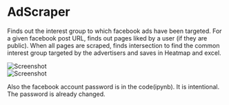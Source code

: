 # AdScraper
Finds out the interest group to which facebook ads have been targeted. For a given facebook post URL, finds out pages liked by a user (if they are public). When all pages are scraped, finds intersection to find the common interest group targeted by the advertisers and saves in Heatmap and excel.

![Screenshot](https://i.imgur.com/qyFzkqi.png)  
![Screenshot](https://i.imgur.com/ekUNiVS.png)


Also the facebook account password is in the code(ipynb). It is intentional. The password is already changed.
